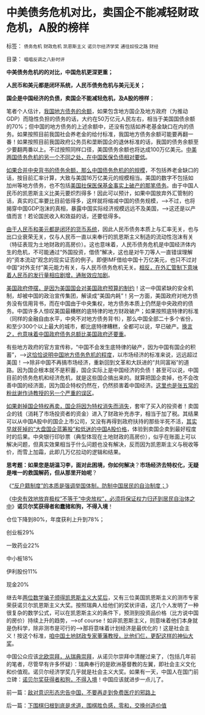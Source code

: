 # 中美债务危机对比，卖国企不能减轻财政危机，A股的榜样

标签： `债务危机` `财政危机` `凯恩斯主义` `诺贝尔经济学奖` `通往奴役之路` `财经` 

目录： `唱唱反调之八卦时评`

**中美债务危机的的对比，中国危机更深更重；**

**人民币和美元都是闭环系统，人民币债务危机与美元无关；**

**国企是中国经济的负债，卖国企不能减轻危机，及A股的榜样**；

笔者个人估计，[我国地方债务的余额](../../../2013/7/29/地方债务危机当头，反思“共识”的几派主流经济学.md)，如果包含地方国企及地方政府（为推动GDP）而隐性负担的债务的话，大约在50万亿元人民左右，相当于美国国债余额的70%；但中国的地方债务的上述余额中，还没有包括如养老基金缺口在内的债务。如果按照目前我国社会养老金的给付标准，我国地方债务余额可能要再翻一番！如果按照目前我国政府公务员和垄断国企的退休标准的话，我国的债务余额至少要翻两番以上。不过按照同样口径，美国债务余额也将达成100万亿美元。[中美两国债务危机的另一个不同之处，在中国医保负债相对要低](../../../2009/7/30/中美养老金保障在财政上的破产.md)。

[如果合并中央背书的债务余额，那么中国债务危机的的规模](../../../2013/10/11/“中央有效放弃集权”不等于“中央放权”，居民自治是中国的刚性需求.md)，不包括养老金缺口的话，按目前汇率计算，大致与美国16万亿美元的规模相当。美国的数字不包括如加州等地方债务，也不包括[美国社保医保基金事实上破产的那笔债务](../../../2011/8/23/全球终于走在《通往奴役之路》上.md)。由于中国人民币的凯恩斯主义比美元要炽烈得多！因此可以预计，如果中国放弃外汇管制的话，真实的汇率要比目前低得多，这样就将缩减中国的债务规模，——>不过，也将揭穿中国GDP泡沫的真相，暴露中国实际经济规模远远不及美国，——>这还是以产值而言！若论国民收入和效益的话，还要低得多。

[由于人民币和美元都是闭环的货币系统](../../../2013/4/22/太平洋涨潮，会影响太湖的水位吗？&nbsp;货币的闭环经济系统.md)，因此人民币债务本质上与汇率无关，也与出口业衰荣无关，仅与人民币一直以来奉行的凯恩斯主义制造的流动性泡沫有关（特征表现为土地财政的高房价）。这也意味着，人民币债务危机是中国经济体内生的危机，不可能通过“外国投资，借债”解决，这也是对牛刀等人一直错误理解的“资本流动”观念的现实证否的例子。即便IMF借给中国十万亿美元，也只不过对中国“对外支付”美元能力有关，与人民币债务危机无关。[相反，在外汇管制下意味着人民币的发行量相应剧增，通胀效应加剧](../../../2012/9/12/“内税”不是内需，废除关税将拉动内需.md)。

[美国政府停摆，是因为美国国会对美国政府预算的制约](../../../2012/4/26/民主不是为了选举政府，议会的目的是审核税收.md)！这一中国紧缺的安全机制，却被中国的政治宣传集团，解读成“美国内耗”！另一方面，美国政府对地方债务没有信用背书，而在中国由于中央集权，地方债务本质上仍然是中央政府的债务。中国许多人惊叹美国最糟糕的底特律的地方财政破产；如果按照底特律的标准（同样的金融自由水平，中央不对地方债务背书），那么中国全部二十多个省份，和至少300个以上最大的城市，都比底特律糟糕，全都可以说，早已破产。[换言之，也意味着中国政府债务总额比美国政府还要重](../../../2011/10/24/中央担保的地方债相当于税收，李嘉图等效将被国人熟知.md)。

有些地方政府的官方宣传称，“中国不会发生底特律的破产，因为中国有国企的积蓄”，——>[这恰恰说明中国地方债务危机的程度](../../../2013/9/8/中国没有破产法和联邦制，缺乏阻止债务危机扩散的防火墙.md)，以市场经济的标准来说，远远超过美国！——>除非中国不再搞市场经济，重新回到文革和大跃进的“共同富裕”的道路。因为国企根本就不是积蓄，国企实际上是中国经济的负债！甚至可以说，中国目前的债务危机和经济危机，就是这些国企搞出来的。就算把国企卖掉，也不会改善中国的经济面，因为国企特权仍然在，仍然损害着中国经济。[这里也是张五常的粉丝谢作诗教授的另一个严重的误区](../../../2011/7/21/经济学的良心就是据理力争　Vs&nbsp;第一流的猪狗.md)。

[如果剥掉国企特权再卖，国企将因为特权消失而消失](../../../2013/4/24/国企不能卖！国企不应上市！国企改革重蹈苏联和俄国覆辙；.md)，套牢了买入的投资者！卖国企的钱（消耗了市场投资者的资金）进入了财政补充赤字，相当于加了税。其结果可以从中国A股中的国企上市公司，又没有再得到政府扶持的那些半死不活，[其实早就死掉的“大盘国企蓝筹股”和低迷的中国A股价格](../../../2012/11/21/为什么证监会折腾“机构化”导致大熊市？.md)，体验到卖国企卖到最好程度时的后果。中央银行印钞票（典型体现在土地财政的高房价），似乎在账面上可以解决问题，但真实效果相当于什么问题也没有解决，反而因为凯恩斯主义与税收等价，而雪上加霜，此即几万亿拉动的逻辑和结果。

**思考题：如果您是胡温习李，面对此困境，你如何解决**？**市场经济去特权化，无疑是唯一的救国解药，但从那里开始呢**？



《[“反户籍制度”的本质是强调举国体制，防制中国居民的自治制度；](../../../2013/10/9/南方系是反户籍制度的大本营，也是民粹的大本营.md)》

《[中央有效地放弃极权”不等于“中央放权”，必须将保证权力归还到居民自治体之中](../../../2013/10/11/“中央有效放弃集权”不等于“中央放权”，居民自治是中国的刚性需求.md)》**诺贝尔奖获得者和蠢猪和狗，不得入境**！

仓位下降到80%，年度获利上升到78%；

创业板29%

一致药业22%

中小板18%

伊利股份11%

现金20%

继去年[两位数学骗子颁得凯恩斯主义大奖后](../../../2012/10/16/又有两名数学骗子被嘉奖，诺贝尔奖终将声名狼籍.md)，又有三位美国凯恩斯主义的测市专家荣获诺贝尔凯恩斯主义大奖。按照瑞典人给他们的奖状评语，这几个人发明了一种很复杂的数学公式，可以在凯恩斯主义的条件下，预测到投资品价格（比方说中国的房价）持续上升的趋势，——>of
course！如非凯恩斯主义，则意味着他们本身就是伪科学，除非测市是可行的——>那将意味着计划经济是最优化的！这是社会主义！按这个标准，[咱中国土地财政专家董藩教授，比他们仨，更配这样的神仙大奖](../../../2013/9/27/董藩教授的反证了社会主义荒谬绝伦，可能证明了他是大英雄.md)。

中国公众应该[北欧崇拜，从瑞典崇拜](../../../2011/6/26/成功的北欧模式根本不存在.md)，从诺贝尔崇拜中清醒过来了，（包括几年前的笔者，尽管早有许多怀疑）：瑞典奉行的是欧洲基督教的左翼，即社会主义文化和价值观。诺贝尔经济学奖几乎就是社会主义大奖。如果有一天，中国人在国门前立碑：[诺贝尔奖获得者和狗，不得入境](../../../2011/6/26/诺贝尔经济学奖是利益中立的吗？.md)！中国应该就进步一点儿了。



前一篇：[敌对意识形态忠告中国，不要再走到免费医疗的邪路上](../../../2013/10/14/敌对意识形态忠告中国，不要再走到免费医疗的邪路上.md)

后一篇：[下围棋归根到底是求道，围棋胜负感，零和，交换创造价值](../../../2013/10/15/下围棋归根到底是求道，围棋胜负感，零和，交换创造价值.md)